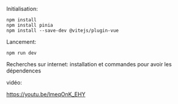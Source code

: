 Initialisation:
```
npm install
npm install pinia
npm install --save-dev @vitejs/plugin-vue
```
Lancement:
```
npm run dev
```
Recherches sur internet:
installation et commandes pour avoir les dépendences

vidéo:

https://youtu.be/lmeqOnK_EHY
